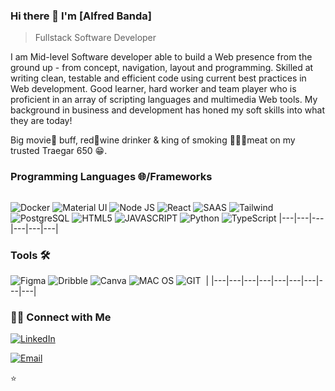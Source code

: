 ### Hi there 👋 I'm [Alfred Banda]
> Fullstack Software Developer 





 <p>
I am Mid-level Software developer able to build a Web presence from the ground up - from concept, navigation, layout and programming. Skilled at writing clean, testable and efficient code using current best practices in Web development. Good learner, hard worker and team player who is proficient in an array of scripting languages and multimedia Web tools. My background in business and development has honed my soft skills into what they are today!

Big movie🎥 buff, red🍷wine drinker & king of smoking 🍗🍖🐔meat on my trusted Traegar 650 😁.

</p>

### Programming Languages 🌐/Frameworks
<p align="center">
<img src="" alt="">

<img src="https://img.shields.io/badge/Docker-2CA5E0?style=for-the-badge&logo=docker&logoColor=white" alt="Docker"> <img src="https://img.shields.io/badge/Material%20UI-007FFF?style=for-the-badge&logo=mui&logoColor=white" alt="Material UI"> <img src="https://img.shields.io/badge/Node.js-339933?style=for-the-badge&logo=nodedotjs&logoColor=white" alt="Node JS"> <img src="https://img.shields.io/badge/React-20232A?style=for-the-badge&logo=react&logoColor=61DAFB" alt="React"> <img src="https://img.shields.io/badge/Sass-CC6699?style=for-the-badge&logo=sass&logoColor=white" alt="SAAS"> <img src="https://img.shields.io/badge/Tailwind_CSS-38B2AC?style=for-the-badge&logo=tailwind-css&logoColor=white" alt="Tailwind"> <img src="https://img.shields.io/badge/PostgreSQL-316192?style=for-the-badge&logo=postgresql&logoColor=white" alt="PostgreSQL"> <img src="https://img.shields.io/badge/HTML5-E34F26?style=for-the-badge&logo=html5&logoColor=white" alt="HTML5"> <img src="https://img.shields.io/badge/JavaScript-323330?style=for-the-badge&logo=javascript&logoColor=F7DF1E" alt="JAVASCRIPT"> <img src="https://img.shields.io/badge/Python-FFD43B?style=for-the-badge&logo=python&logoColor=blue" alt="Python"> <img src="https://img.shields.io/badge/TypeScript-007ACC?style=for-the-badge&logo=typescript&logoColor=white" alt="TypeScript">
|---|---|---|---|---|---| 
</p>

### Tools 🛠️
<p align="center"> 

 <img src="https://img.shields.io/badge/Figma-F24E1E?style=for-the-badge&logo=figma&logoColor=white" alt="Figma" > <img src="https://img.shields.io/badge/Dribbble-EA4C89?style=for-the-badge&logo=dribbble&logoColor=white" alt="Dribble"> <img src="https://img.shields.io/badge/Canva-%2300C4CC.svg?&style=for-the-badge&logo=Canva&logoColor=white" alt="Canva"> <img src="https://img.shields.io/badge/mac%20os-000000?style=for-the-badge&logo=apple&logoColor=white" alt="MAC OS"> <img src="https://img.shields.io/badge/GIT-E44C30?style=for-the-badge&logo=git&logoColor=white" alt="GIT"> <img src="" alt="">  | 
|---|---|---|---|---|---|---|---|---|
</p>


<h3> 🤝🏻 Connect with Me </h3>

<p align="center">

<a href="https://www.linkedin.com/in/alfred-b-8a5b84231/" target="_blank"><img alt="LinkedIn" src="https://img.shields.io/badge/LinkedIn-0077B5?style=for-the-badge&logo=linkedin&logoColor=white"></a>

<a href="mailto:alfred.banda1986@gmail.com"><img alt="Email" src="https://img.shields.io/badge/Email-alfred.banda1986@gmail.com-blue?style=flat&logo=gmail"></a>
</p>


⭐️ 
